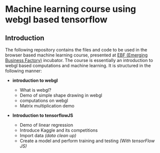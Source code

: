 # Machine learning course using webgl based tensorflow

## Introduction

The following repository contains the files and code to be used in the browser based machine learning course, presented at [EBF (Emerging Business Factory)](http://www.emergingbusinessfactory.com/) incubator. The course is essentially an introduction to webgl based computations and machine learning. It is structured in the following manner:

- **introduction to webgl**
  - What is webgl?
  - Demo of simple shape drawing in webgl
  - computations on webgl
  - Matrix multiplication demo
  
- **Introduction to tensorflowJS**
	- Demo of linear regression
	- Introduce Kaggle and its competitions
	- Import data *(data clean up)*
	- Create a model and perform training and testing *(With tensorFlow JS)*

